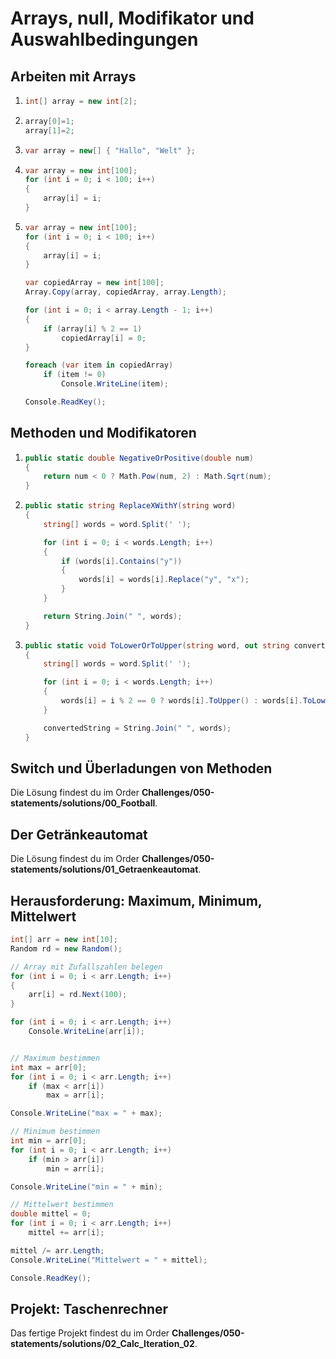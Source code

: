 # Arrays, null, Modifikator und Auswahlbedingungen

## Arbeiten mit Arrays

1. 
    ```csharp
    int[] array = new int[2];
    ```

2. 
    ```csharp
    array[0]=1;
    array[1]=2;
    ```

3. 
    ```csharp
    var array = new[] { "Hallo", "Welt" };
    ```

4. 
    ```csharp
    var array = new int[100];
    for (int i = 0; i < 100; i++)
    {
        array[i] = i;
    }
    ```

5. 
    ```csharp
    var array = new int[100];
    for (int i = 0; i < 100; i++)
    {
        array[i] = i;
    }

    var copiedArray = new int[100];
    Array.Copy(array, copiedArray, array.Length);

    for (int i = 0; i < array.Length - 1; i++)
    {
        if (array[i] % 2 == 1)
            copiedArray[i] = 0;
    }

    foreach (var item in copiedArray)
        if (item != 0)
            Console.WriteLine(item);

    Console.ReadKey();
    ```

## Methoden und Modifikatoren

1. 
    ```csharp
    public static double NegativeOrPositive(double num)
    {
        return num < 0 ? Math.Pow(num, 2) : Math.Sqrt(num);
    }
    ```

2. 
    ```csharp
    public static string ReplaceXWithY(string word)
    {
        string[] words = word.Split(' ');

        for (int i = 0; i < words.Length; i++)
        {
            if (words[i].Contains("y"))
            {
                words[i] = words[i].Replace("y", "x");
            }
        }

        return String.Join(" ", words);
    }
    ```

3. 
    ```csharp
    public static void ToLowerOrToUpper(string word, out string convertedString)
    {
        string[] words = word.Split(' ');

        for (int i = 0; i < words.Length; i++)
        {
            words[i] = i % 2 == 0 ? words[i].ToUpper() : words[i].ToLower();
        }

        convertedString = String.Join(" ", words);
    }
    ```

## Switch und Überladungen von Methoden

Die Lösung findest du im Order **Challenges/050-statements/solutions/00_Football**.

## Der Getränkeautomat

Die Lösung findest du im Order **Challenges/050-statements/solutions/01_Getraenkeautomat**.

## Herausforderung: Maximum, Minimum, Mittelwert

```csharp
int[] arr = new int[10];
Random rd = new Random();

// Array mit Zufallszahlen belegen
for (int i = 0; i < arr.Length; i++)
{
    arr[i] = rd.Next(100);
}

for (int i = 0; i < arr.Length; i++)
    Console.WriteLine(arr[i]);


// Maximum bestimmen
int max = arr[0];
for (int i = 0; i < arr.Length; i++)
    if (max < arr[i])
        max = arr[i];

Console.WriteLine("max = " + max);

// Minimum bestimmen
int min = arr[0];
for (int i = 0; i < arr.Length; i++)
    if (min > arr[i])
        min = arr[i];

Console.WriteLine("min = " + min);

// Mittelwert bestimmen
double mittel = 0;
for (int i = 0; i < arr.Length; i++)
    mittel += arr[i];

mittel /= arr.Length;
Console.WriteLine("Mittelwert = " + mittel);

Console.ReadKey();
```

## Projekt: Taschenrechner

Das fertige Projekt findest du im Order **Challenges/050-statements/solutions/02_Calc_Iteration_02**.